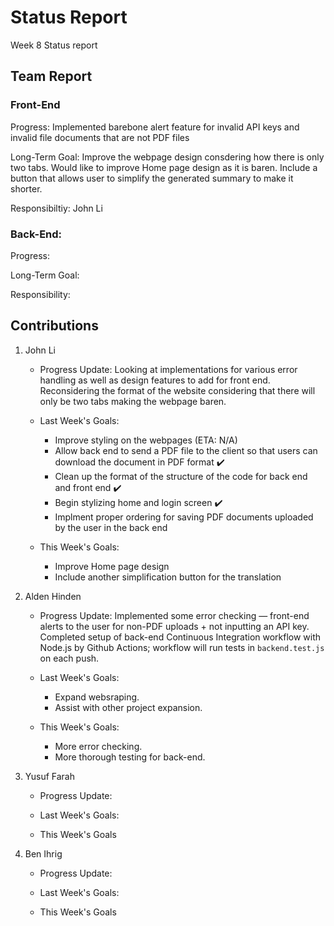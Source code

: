 # Status Report
Week 8 Status report

## Team Report
### Front-End
Progress: Implemented barebone alert feature for invalid API keys and invalid file documents that are not PDF files

Long-Term Goal: Improve the webpage design consdering how there is only two tabs. Would like to improve Home page design as it is baren. Include a button that allows user to simplify the generated summary to make it shorter.

Responsibiltiy: John Li

### Back-End:
Progress: 

Long-Term Goal: 

Responsibility: 

## Contributions
1. John Li
    - Progress Update: Looking at implementations for various error handling as well as design features to add for front end. Reconsidering the format of the website considering that there will only be two tabs making the webpage baren.

    - Last Week's Goals:
        - Improve styling on the webpages (ETA: N/A)
        - Allow back end to send a PDF file to the client so that users can download the document in PDF format ✔️
        - Clean up the format of the structure of the code for back end and front end ✔️
        - Begin stylizing home and login screen ✔️
        - Implment proper ordering for saving PDF documents uploaded by the user in the back end


    - This Week's Goals:
        - Improve Home page design
        - Include another simplification button for the translation


2. Alden Hinden
    - Progress Update: Implemented some error checking — front-end alerts to the user for non-PDF uploads + not inputting an API key. Completed setup of back-end Continuous Integration workflow with Node.js by Github Actions; workflow will run tests in `backend.test.js` on each push. 

    - Last Week's Goals: 
        - Expand websraping.
        - Assist with other project expansion.

    - This Week's Goals: 
        - More error checking. 
        - More thorough testing for back-end. 


3. Yusuf Farah
    - Progress Update: 

    - Last Week's Goals:

    - This Week's Goals



4. Ben Ihrig
    - Progress Update:

    - Last Week's Goals: 

    - This Week's Goals

